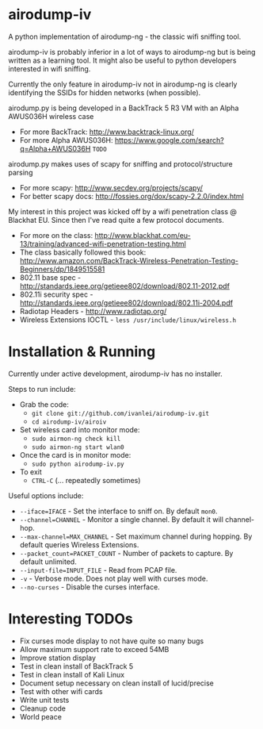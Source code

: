 airodump-iv
===========

A python implementation of airodump-ng - the classic wifi sniffing tool.

airodump-iv is probably inferior in a lot of ways to airodump-ng but is being written as a learning tool.  It might also be useful to python developers interested in wifi sniffing.

Currently the only feature in airodump-iv not in airodump-ng is clearly identifying the SSIDs for hidden networks (when possible).

airodump.py is being developed in a BackTrack 5  R3 VM with an Alpha AWUS036H wireless case
* For more BackTrack: http://www.backtrack-linux.org/
* For more Alpha AWUS036H: https://www.google.com/search?q=Alpha+AWUS036H
``TODO``

airodump.py makes uses of scapy	for sniffing and protocol/structure parsing
* For more scapy: http://www.secdev.org/projects/scapy/
* For better scapy docs: http://fossies.org/dox/scapy-2.2.0/index.html

My interest in this project was kicked off by a wifi penetration class @ Blackhat EU.  Since then I've read quite a few protocol documents.
* For more on the class: http://www.blackhat.com/eu-13/training/advanced-wifi-penetration-testing.html
* The class basically followed this book: http://www.amazon.com/BackTrack-Wireless-Penetration-Testing-Beginners/dp/1849515581
* 802.11 base spec - http://standards.ieee.org/getieee802/download/802.11-2012.pdf
* 802.11i security spec - http://standards.ieee.org/getieee802/download/802.11i-2004.pdf
* Radiotap Headers - http://www.radiotap.org/
* Wireless Extensions IOCTL - ``less /usr/include/linux/wireless.h``

Installation & Running
======================

Currently under	active development, airodump-iv	has no installer.

Steps to run include:
* Grab the code:
  * ``git clone git://github.com/ivanlei/airodump-iv.git``
  * ``cd airodump-iv/airoiv``
* Set wireless card into monitor mode:
  * ``sudo airmon-ng check kill``
  * ``sudo airmon-ng start wlan0``
* Once the card	is in monitor mode:
  * ``sudo python airodump-iv.py``
* To exit
  * ``CTRL-C`` (... repeatedly sometimes)

Useful options include:
* ``--iface=IFACE`` - Set the interface	to sniff on.  By default ``mon0``.
* ``--channel=CHANNEL`` - Monitor a single channel.  By default it will channel-hop.
* ``--max-channel=MAX_CHANNEL``	- Set maximum channel during hopping.  By default queries Wireless Extensions.
* ``--packet_count=PACKET_COUNT`` - Number of packets to capture.  By default unlimited.
* ``--input-file=INPUT_FILE`` -	Read from PCAP file.
* ``-v`` - Verbose mode.  Does not play	well with curses mode.
* ``--no-curses`` - Disable the curses interface.

Interesting TODOs
=================
* Fix curses mode display to not have quite so many bugs
* Allow maximum support rate to exceed 54MB
* Improve station display
* Test in clean install of BackTrack 5
* Test in clean install of Kali Linux
* Document setup necessary on clean install of lucid/precise
* Test with other wifi cards
* Write unit tests
* Cleanup code
* World peace

